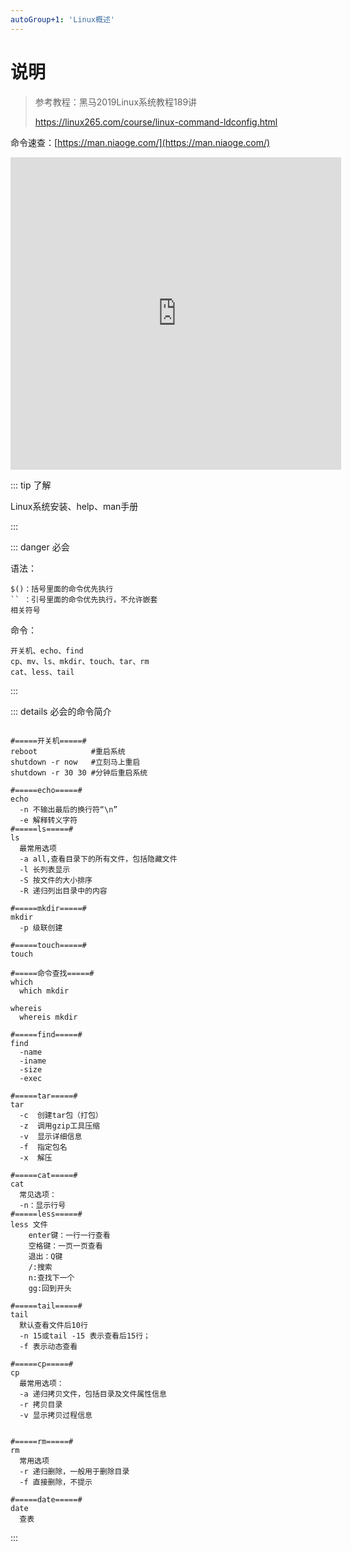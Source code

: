 ```yaml
---
autoGroup+1: 'Linux概述'
---
```

# 说明

> 参考教程：黑马2019Linux系统教程189讲
> 
> https://linux265.com/course/linux-command-ldconfig.html


命令速查：[https://man.niaoge.com/](https://man.niaoge.com/)
<style>
#appid {
    transform: scale(0.7, 1);
    width: 150%;
    height: 500px;
    transform-origin: left top;
}
#appid iframe {
    vertical-align: bottom;
    width: 100%;
    height: 100%;
}
</style>
<div id="appid">
<iframe src="https://man.niaoge.com/" scrolling="yes" border="0" frameborder="no" framespacing="0" allowfullscreen="yes"></iframe>
</div>

::: tip 了解

Linux系统安装、help、man手册

:::

::: danger 必会

语法：
  
    $()：括号里面的命令优先执行
    `` ：引号里面的命令优先执行，不允许嵌套
    相关符号

命令：  
    
    开关机、echo、find
    cp、mv、ls、mkdir、touch、tar、rm
    cat、less、tail
:::

::: details 必会的命令简介

```shell

#=====开关机=====#
reboot            #重启系统
shutdown -r now   #立刻马上重启
shutdown -r 30 30 #分钟后重启系统

#=====echo=====#
echo
  -n 不输出最后的换行符“\n”
  -e 解释转义字符
#=====ls=====#
ls
  最常用选项
  -a all,查看目录下的所有文件，包括隐藏文件
  -l 长列表显示
  -S 按文件的大小排序
  -R 递归列出目录中的内容

#=====mkdir=====#
mkdir
  -p 级联创建

#=====touch=====#
touch 

#=====命令查找=====#
which
  which mkdir

whereis
  whereis mkdir

#=====find=====#
find
  -name
  -iname
  -size
  -exec

#=====tar=====#
tar
  -c  创建tar包（打包）
  -z  调用gzip工具压缩
  -v  显示详细信息
  -f  指定包名
  -x  解压

#=====cat=====#
cat
  常见选项：
  -n：显示行号
#=====less=====#
less 文件
	enter键：一行一行查看
	空格键：一页一页查看
	退出：Q键
	/:搜索
	n:查找下一个
	gg:回到开头

#=====tail=====#
tail 
  默认查看文件后10行
  -n 15或tail -15 表示查看后15行； 
  -f 表示动态查看

#=====cp=====#
cp
  最常用选项：
  -a 递归拷贝文件，包括目录及文件属性信息
  -r 拷贝目录
  -v 显示拷贝过程信息


#=====rm=====#
rm
  常用选项
  -r 递归删除，一般用于删除目录
  -f 直接删除，不提示

#=====date=====#
date
  查表
```
::: 
